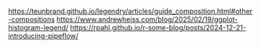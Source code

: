 https://teunbrand.github.io/legendry/articles/guide_composition.html#other-compositions
https://www.andrewheiss.com/blog/2025/02/19/ggplot-histogram-legend/
https://rpahl.github.io/r-some-blog/posts/2024-12-21-introducing-pipeflow/

